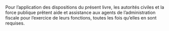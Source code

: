 Pour l’application des dispositions du présent livre, les autorités civiles et la force publique prêtent aide et assistance aux agents de l’administration fiscale pour l’exercice de leurs fonctions, toutes les fois qu’elles en sont requises.
